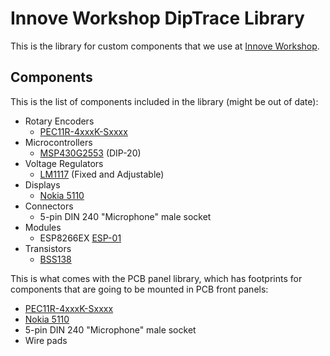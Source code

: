 # Innove Workshop DipTrace Library

This is the library for custom components that we use at [Innove Workshop](http://innoveworkshop.com/).


## Components

This is the list of components included in the library (might be out of date):

  - Rotary Encoders
    - [PEC11R-4xxxK-Sxxxx](http://www.bourns.com/docs/Product-Datasheets/pec11R.pdf)
  - Microcontrollers
    - [MSP430G2553](http://www.ti.com/lit/ds/symlink/msp430g2253.pdf) (DIP-20)
  - Voltage Regulators
    - [LM1117](http://www.ti.com/lit/ds/symlink/lm1117.pdf) (Fixed and Adjustable)
  - Displays
    - [Nokia 5110](https://www.sparkfun.com/products/10168)
  - Connectors
    - 5-pin DIN 240 "Microphone" male socket
  - Modules
    - ESP8266EX [ESP-01](https://www.sparkfun.com/products/13678)
  - Transistors
	- [BSS138](http://www.onsemi.com/pub/Collateral/BSS138-D.PDF)

This is what comes with the PCB panel library, which has footprints for components that are going to be mounted in PCB front panels:

  - [PEC11R-4xxxK-Sxxxx](http://www.bourns.com/docs/Product-Datasheets/pec11R.pdf)
  - [Nokia 5110](https://www.sparkfun.com/products/10168)
  - 5-pin DIN 240 "Microphone" male socket
  - Wire pads
